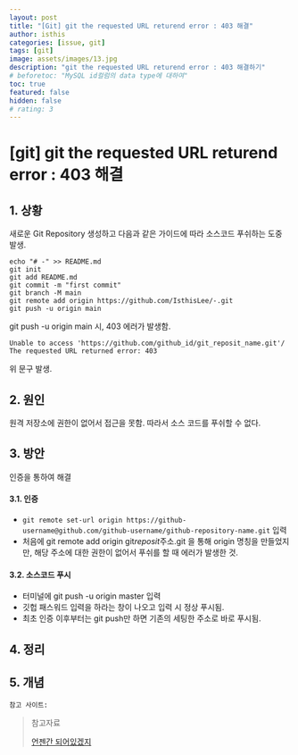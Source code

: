 ```yaml
---
layout: post
title: "[Git] git the requested URL returend error : 403 해결"
author: isthis
categories: [issue, git]
tags: [git]
image: assets/images/13.jpg
description: "git the requested URL returend error : 403 해결하기"
# beforetoc: "MySQL id컬럼의 data type에 대하여"
toc: true
featured: false
hidden: false
# rating: 3
---
```


# \[git] git the requested URL returend error : 403 해결

## 1. 상황

새로운 Git Repository 생성하고 다음과 같은 가이드에 따라 소스코드 푸쉬하는 도중 발생.

```
echo "# -" >> README.md
git init
git add README.md
git commit -m "first commit"
git branch -M main
git remote add origin https://github.com/IsthisLee/-.git
git push -u origin main
```

git push -u origin main 시, 403 에러가 발생함.

`Unable to access 'https://github.com/github_id/git_reposit_name.git'/ The requested URL returned error: 403`

위 문구 발생.

## 2. 원인

원격 저장소에 권한이 없어서 접근을 못함. 따라서 소스 코드를 푸쉬할 수 없다.

## 3. 방안

인증을 통하여 해결

#### 3.1. 인증

- `git remote set-url origin https://github-username@github.com/github-username/github-repository-name.git` 입력
- 처음에 git remote add origin git*reposit*주소.git 을 통해 origin 명칭을 만들었지만, 해당 주소에 대한 권한이 없어서 푸쉬를 할 때 에러가 발생한 것.

#### 3.2. 소스코드 푸시

- 터미널에 git push -u origin master 입력
- 깃헙 패스워드 입력을 하라는 창이 나오고 입력 시 정상 푸시됨.
- 최초 인증 이후부터는 git push만 하면 기존의 세팅한 주소로 바로 푸시됨.

## 4. 정리

## 5. 개념

```
참고 사이트:
```

> 참고자료
>
> [언젠간 되어있겠지](https://beagle-dev.tistory.com/244)
